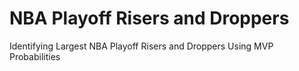 # NBA Playoff Risers and Droppers
Identifying Largest NBA Playoff Risers and Droppers Using MVP Probabilities
